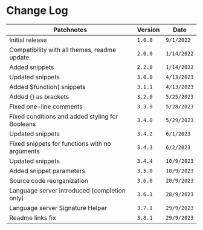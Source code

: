 # Change Log
| Patchnotes | Version | Date |
| --- | --- | --- |
| Initial release | `1.0.0` | `9/1/2022` |
| Compatibility with all themes, readme update. | `2.0.0` | `1/14/2022` |
| Added snippets | `2.2.0` | `1/14/2022` |
| Updated snippets | `3.0.0` | `4/13/2023` |
| Added $function[ snippets | `3.1.1` | `4/13/2023` |
| Added {} as brackets | `3.2.0` | `5/25/2023` |
| Fixed one-line comments | `3.3.0` | `5/28/2023` |
| Fixed conditions and added styling for Booleans | `3.4.0` | `5/29/2023` |
| Updated snippets | `3.4.2` | `6/1/2023` |
| Fixed snippets for functions with no arguments | `3.4.3` | `6/2/2023` |
| Updated snippets | `3.4.4` | `10/9/2023` |
| Added snippet parameters | `3.5.0` | `10/9/2023` |
| Source code reorganization | `3.6.0` | `20/9/2023` |
| Language server introduced (completion only) | `3.6.1` | `28/9/2023` |
| Language server Signature Helper | `3.7.1` | `29/9/2023` |
| Readme links fix | `3.8.1` | `29/9/2023` |
